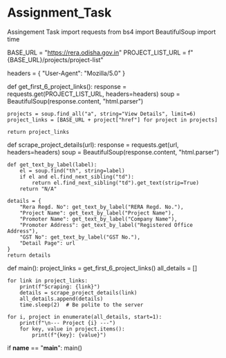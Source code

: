 # Assignment_Task
Assingement Task
import requests
from bs4 import BeautifulSoup
import time

BASE_URL = "https://rera.odisha.gov.in"
PROJECT_LIST_URL = f"{BASE_URL}/projects/project-list"

headers = {
    "User-Agent": "Mozilla/5.0"
}

def get_first_6_project_links():
    response = requests.get(PROJECT_LIST_URL, headers=headers)
    soup = BeautifulSoup(response.content, "html.parser")

    projects = soup.find_all("a", string="View Details", limit=6)
    project_links = [BASE_URL + project["href"] for project in projects]

    return project_links

def scrape_project_details(url):
    response = requests.get(url, headers=headers)
    soup = BeautifulSoup(response.content, "html.parser")

    def get_text_by_label(label):
        el = soup.find("th", string=label)
        if el and el.find_next_sibling("td"):
            return el.find_next_sibling("td").get_text(strip=True)
        return "N/A"

    details = {
        "Rera Regd. No": get_text_by_label("RERA Regd. No."),
        "Project Name": get_text_by_label("Project Name"),
        "Promoter Name": get_text_by_label("Company Name"),
        "Promoter Address": get_text_by_label("Registered Office Address"),
        "GST No": get_text_by_label("GST No."),
        "Detail Page": url
    }
    return details

def main():
    project_links = get_first_6_project_links()
    all_details = []

    for link in project_links:
        print(f"Scraping: {link}")
        details = scrape_project_details(link)
        all_details.append(details)
        time.sleep(2)  # Be polite to the server

    for i, project in enumerate(all_details, start=1):
        print(f"\n--- Project {i} ---")
        for key, value in project.items():
            print(f"{key}: {value}")

if __name__ == "__main__":
    main()
